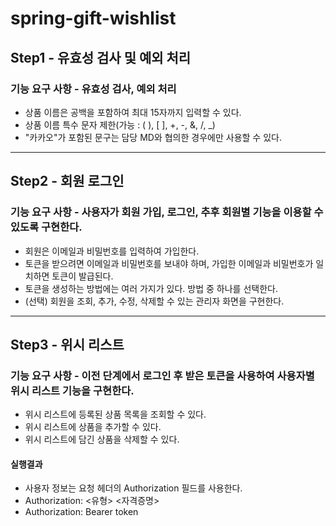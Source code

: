 # spring-gift-wishlist

##  Step1 - 유효성 검사 및 예외 처리
### 기능 요구 사항 - 유효성 검사, 예외 처리
- 상품 이름은 공백을 포함하여 최대 15자까지 입력할 수 있다.
- 상품 이름 특수 문자 제한(가능 : ( ), [ ], +, -, &, /, _)
- "카카오"가 포함된 문구는 담당 MD와 협의한 경우에만 사용할 수 있다.

---

##  Step2 - 회원 로그인
### 기능 요구 사항 - 사용자가 회원 가입, 로그인, 추후 회원별 기능을 이용할 수 있도록 구현한다.
- 회원은 이메일과 비밀번호를 입력하여 가입한다.
- 토큰을 받으려면 이메일과 비밀번호를 보내야 하며, 가입한 이메일과 비밀번호가 일치하면 토큰이 발급된다.
- 토큰을 생성하는 방법에는 여러 가지가 있다. 방법 중 하나를 선택한다.
- (선택) 회원을 조회, 추가, 수정, 삭제할 수 있는 관리자 화면을 구현한다.
---

## Step3 - 위시 리스트
### 기능 요구 사항 - 이전 단계에서 로그인 후 받은 토큰을 사용하여 사용자별 위시 리스트 기능을 구현한다.
- 위시 리스트에 등록된 상품 목록을 조회할 수 있다.
- 위시 리스트에 상품을 추가할 수 있다. 
- 위시 리스트에 담긴 상품을 삭제할 수 있다.

#### 실행결과
- 사용자 정보는 요청 헤더의 Authorization 필드를 사용한다.
- Authorization: <유형> <자격증명>
- Authorization: Bearer token

